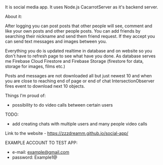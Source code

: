 It is social media app. It uses Node.js CacarrotServer as it's backend server.

About it:

After logging you can post posts that other people will see, comment and like your own posts and other people posts. You can add friends by searching their nickname and send them friend request. If they accept you can send text messages and images between you.

Everything you do is updated realtime in database and on website so you don't have to refresh page to see what have you done.
As database serves me Firebase Cloud Firestore and Firebase Storage (firestore for data, storage for images, films etc.)

Posts and messages are not downloaded all but just newest 10 and when you are close to reaching end of page or end of chat IntersectionObserver fires event to download next 10 objects.

Things I'm proud of:
- possibility to do video calls between certain users

TODO:
- add creating chats with multiple users and many people video calls

Link to the website - https://zzzdreamm.github.io/social-app/

EXAMPLE ACCOUNT TO TEST APP:
- e-mail: example@gmail.com
- password: Example1@

